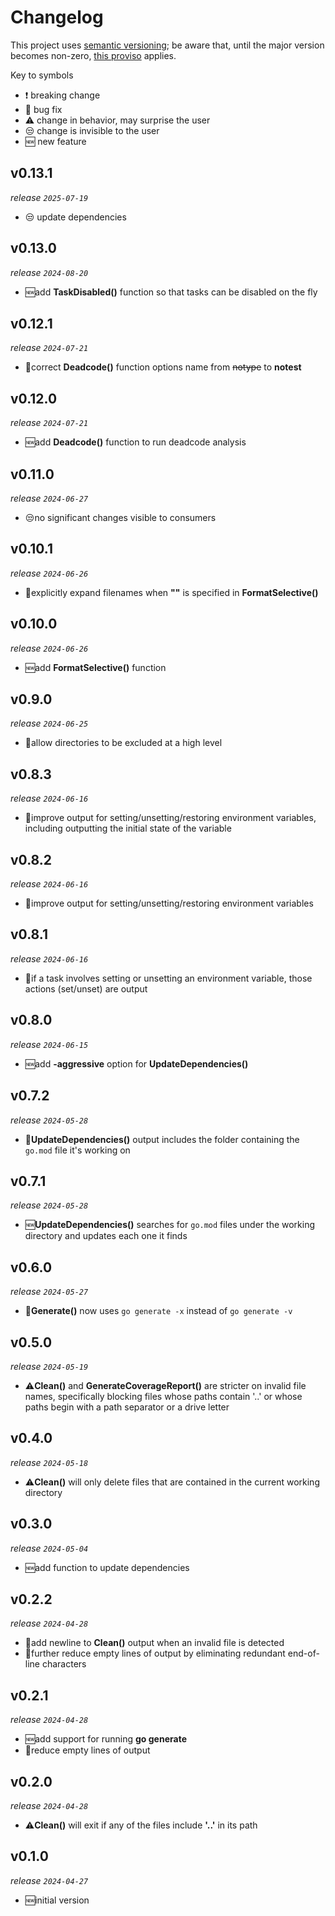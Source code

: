 # Changelog

This project uses [semantic versioning](https://semver.org/); be aware that, until the major version becomes non-zero,
[this proviso](https://semver.org/#spec-item-4) applies.

Key to symbols
- ❗ breaking change
- 🐛 bug fix
- ⚠️ change in behavior, may surprise the user
- 😒 change is invisible to the user
- 🆕 new feature

## v0.13.1

_release `2025-07-19`_

- 😒 update dependencies

## v0.13.0

_release `2024-08-20`_

- 🆕add **TaskDisabled()** function so that tasks can be disabled on the fly

## v0.12.1

_release `2024-07-21`_

- 🐛correct **Deadcode()** function options name from ~~notype~~ to **notest** 

## v0.12.0

_release `2024-07-21`_

- 🆕add **Deadcode()** function to run deadcode analysis

## v0.11.0

_release `2024-06-27`_

- 😒no significant changes visible to consumers

## v0.10.1

_release `2024-06-26`_

- 🐛explicitly expand filenames when **""** is specified in **FormatSelective()**

## v0.10.0

_release `2024-06-26`_

- 🆕add **FormatSelective()** function

## v0.9.0

_release `2024-06-25`_

- 🐛allow directories to be excluded at a high level

## v0.8.3

_release `2024-06-16`_

- 🐛improve output for setting/unsetting/restoring environment variables, including outputting the initial state of the
variable

## v0.8.2

_release `2024-06-16`_

- 🐛improve output for setting/unsetting/restoring environment variables

## v0.8.1

_release `2024-06-16`_

- 🐛if a task involves setting or unsetting an environment variable, those actions (set/unset) are output

## v0.8.0

_release `2024-06-15`_

- 🆕add **-aggressive** option for **UpdateDependencies()**

## v0.7.2

_release `2024-05-28`_

- 🐛**UpdateDependencies()** output includes the folder containing the `go.mod` file it's working on

## v0.7.1

_release `2024-05-28`_

- 🆕**UpdateDependencies()** searches for `go.mod` files under the working directory and updates each one it finds

## v0.6.0

_release `2024-05-27`_

- 🐛**Generate()** now uses `go generate -x` instead of `go generate -v`

## v0.5.0

_release `2024-05-19`_

- ⚠️**Clean()** and **GenerateCoverageReport()** are stricter on invalid file names, specifically blocking
files whose paths contain '..' or whose paths begin with a path separator or a drive letter

## v0.4.0

_release `2024-05-18`_

- ⚠️**Clean()** will only delete files that are contained in the current working directory

## v0.3.0

_release `2024-05-04`_

- 🆕add function to update dependencies

## v0.2.2

_release `2024-04-28`_

- 🐛add newline to **Clean()** output when an invalid file is detected
- 🐛further reduce empty lines of output by eliminating redundant end-of-line characters

## v0.2.1

_release `2024-04-28`_

- 🆕add support for running **go generate**
- 🐛reduce empty lines of output

## v0.2.0

_release `2024-04-28`_

- ⚠️**Clean()** will exit if any of the files include **'..'** in its path

## v0.1.0

_release `2024-04-27`_

- 🆕initial version